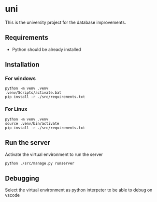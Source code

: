 # uni

This is the university project for the database improvements.


## Requirements

* Python should be already installed

## Installation


### For windows 

```batch
python -m venv .venv
.venv/Scripts/activate.bat
pip install -r ./src/requirements.txt
```

### For Linux 

```batch
python -m venv .venv
source .venv/bin/activate
pip install -r ./src/requirements.txt
```

## Run the server

Activate the virtual environment to run the server

```bash
python ./src/manage.py runserver
```

## Debugging

Select the virtual environment as python interpeter to be able to debug on vscode
